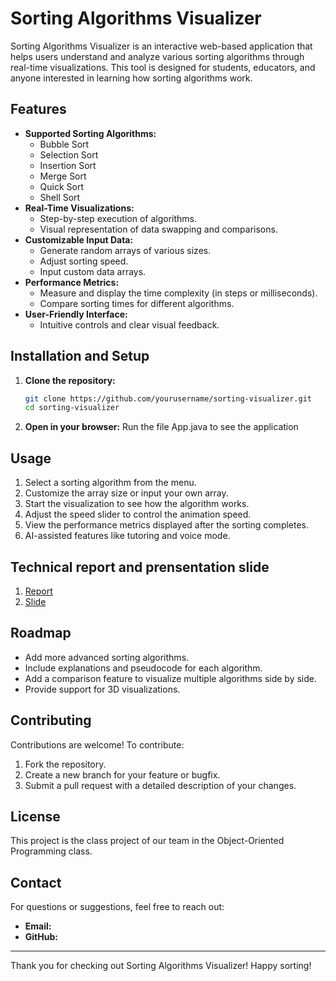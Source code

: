 # Sorting Algorithms Visualizer

Sorting Algorithms Visualizer is an interactive web-based application that helps users understand and analyze various sorting algorithms through real-time visualizations. This tool is designed for students, educators, and anyone interested in learning how sorting algorithms work.

## Features

- **Supported Sorting Algorithms:**
  - Bubble Sort
  - Selection Sort
  - Insertion Sort
  - Merge Sort
  - Quick Sort
  - Shell Sort
- **Real-Time Visualizations:**
  - Step-by-step execution of algorithms.
  - Visual representation of data swapping and comparisons.
- **Customizable Input Data:**
  - Generate random arrays of various sizes.
  - Adjust sorting speed.
  - Input custom data arrays.
- **Performance Metrics:**
  - Measure and display the time complexity (in steps or milliseconds).
  - Compare sorting times for different algorithms.
- **User-Friendly Interface:**
  - Intuitive controls and clear visual feedback.

## Installation and Setup

1. **Clone the repository:**
   ```bash
   git clone https://github.com/yourusername/sorting-visualizer.git
   cd sorting-visualizer
   ```
2. **Open in your browser:**
   Run the file App.java to see the application

## Usage

1. Select a sorting algorithm from the menu.
2. Customize the array size or input your own array.
3. Start the visualization to see how the algorithm works.
4. Adjust the speed slider to control the animation speed.
5. View the performance metrics displayed after the sorting completes.
6. AI-assisted features like tutoring and voice mode. 

## Technical report and prensentation slide
1. [Report](https://husteduvn-my.sharepoint.com/:w:/g/personal/truong_nd235566_sis_hust_edu_vn/ETI3szmsbAtHn-GgpuhDreUBdWvVaFw3i_Zia6zfuxd-Jw)
2. [Slide](https://www.canva.com/design/DAGZcz_7Crk/WU_WLsueVaahkep4yZdzSg/edit?utm_content=DAGZcz_7Crk&utm_campaign=designshare&utm_medium=link2&utm_source=sharebutton)

## Roadmap

- Add more advanced sorting algorithms.
- Include explanations and pseudocode for each algorithm.
- Add a comparison feature to visualize multiple algorithms side by side.
- Provide support for 3D visualizations.

## Contributing

Contributions are welcome! To contribute:

1. Fork the repository.
2. Create a new branch for your feature or bugfix.
3. Submit a pull request with a detailed description of your changes.

## License

This project is the class project of our team in the Object-Oriented Programming class. 

## Contact

For questions or suggestions, feel free to reach out:

- **Email:** 
- **GitHub:** 

---

Thank you for checking out Sorting Algorithms Visualizer! Happy sorting!

